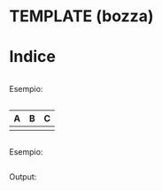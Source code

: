 TEMPLATE (bozza)
===

<!-- toc -->
Indice
======

<!-- /toc -->




```

```

Esempio:

```

```



| A  | B | C | 
| :---: | --- | --- |
|   |   |   |


```bash

```

Esempio:

```bash

```

Output: 

```bash

```
